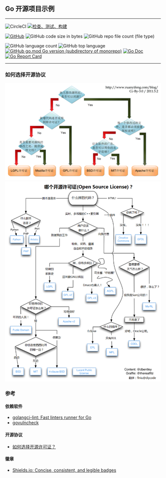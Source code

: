 ## Go 开源项目示例

---

![CircleCI](https://img.shields.io/circleci/build/github/fsyyft-go/opensource-example/main)
[![检查、测试、构建](https://github.com/fsyyft-go/opensource-example/actions/workflows/ci.yml/badge.svg)](https://github.com/fsyyft-go/opensource-example/actions/workflows/ci.yml)

[![GitHub](https://img.shields.io/github/license/fsyyft-go/opensource-example)](https://github.com/fsyyft-go/opensource-example/blob/develop/LICENSE)
![GitHub code size in bytes](https://img.shields.io/github/languages/code-size/fsyyft-go/opensource-example)
![GitHub repo file count (file type)](https://img.shields.io/github/directory-file-count/fsyyft-go/opensource-example)

![GitHub language count](https://img.shields.io/github/languages/count/fsyyft-go/opensource-example)
![GitHub top language](https://img.shields.io/github/languages/top/fsyyft-go/opensource-example)
[![GitHub go.mod Go version (subdirectory of monorepo)](https://img.shields.io/github/go-mod/go-version/fsyyft-go/opensource-example)](go.mod)
[![Go Doc](https://pkg.go.dev/badge/github.com/fsyyft-go/opensource-example)](https://pkg.go.dev/github.com/fsyyft-go/opensource-example)
[![Go Report Card](https://goreportcard.com/badge/github.com/fsyyft-go/opensource-example)](https://goreportcard.com/report/github.com/fsyyft-go/opensource-example)

---

### 如何选择开源协议

![](docs/images/free_software_licenses_1.png)
![](docs/images/free_software_licenses_2.png)

### 参考

#### 依赖软件

- [golangci-lint: Fast linters runner for Go](https://github.com/golangci/golangci-lint)
- [govulncheck](https://pkg.go.dev/golang.org/x/vuln/cmd/govulncheck)

#### 开源协议

- [如何选择开源许可证？](https://www.ruanyifeng.com/blog/2011/05/how_to_choose_free_software_licenses.html)

#### 徽章

- [Shields.io: Concise, consistent, and legible badges](https://shields.io/)